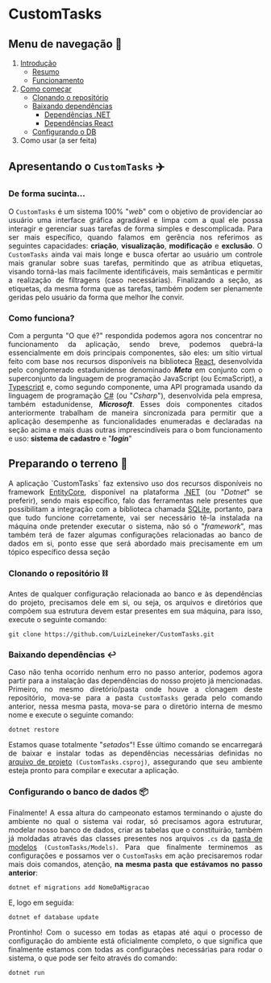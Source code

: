 # CustomTasks

## Menu de navegação 📍
1. [Introdução](#apresentando-o-customtasks-%EF%B8%8F)
   - [Resumo](#de-forma-sucinta)
   - [Funcionamento]()
3. [Como começar](#preparando-o-terreno-)
   - [Clonando o repositório](#clonando-o-repositório-%EF%B8%8F)
   - [Baixando dependências](#baixando-dependências-%EF%B8%8F)
     - [Dependências .NET]()
     - [Dependências React](.)
   - [Configurando o DB](#configurando-o-banco-de-dados-)
4. Como usar (a ser feita)

## Apresentando o `CustomTasks` ✈️

### De forma sucinta...
<p align="justify">
O <code>CustomTasks</code> é um sistema 100% "<em>web</em>" com o objetivo de providenciar ao usuário uma interface gráfica agradável e limpa com a qual ele possa interagir e gerenciar suas tarefas de forma simples e descomplicada. Para ser mais específico, quando falamos em gerência nos referimos as seguintes capacidades: <strong>criação</strong>, <strong>visualização</strong>, <strong>modificação</strong> e <strong>exclusão</strong>. O <code>CustomTasks</code> ainda vai mais longe e busca ofertar ao usuário um controle mais granular sobre suas tarefas, permitindo que as atribua etiquetas, visando torná-las mais facilmente identificáveis, mais semânticas e permitir a realização de filtragens (caso necessárias). Finalizando a seção, as etiquetas, da mesma forma que as tarefas, também podem ser plenamente geridas pelo usuário da forma que melhor lhe convir.
</p>

### Como funciona?
<p align="justify">
Com a pergunta "O que é?" respondida podemos agora nos concentrar no funcionamento da aplicação, sendo breve, podemos quebrá-la essencialmente em dois principais componentes, são eles: um sítio virtual feito com base nos recursos disponíveis na biblioteca <a href="https://react.dev/">React</a>, desenvolvida pelo conglomerado estadunidense denominado <strong><em>Meta</em></strong> em conjunto com o superconjunto da linguagem de programação JavaScript (ou EcmaScript), a <a href="https://www.typescriptlang.org/">Typescript</a> e, como segundo componente, uma API programada usando da linguagem de programação <a href="https://learn.microsoft.com/pt-br/dotnet/csharp/">C#</a> (ou "<em>Csharp</em>"), desenvolvida pela empresa, também estadunidense, <strong><em>Microsoft</em></strong>. Esses dois componentes citados anteriormente trabalham de maneira sincronizada para permitir que a aplicação desempenhe as funcionalidades enumeradas e declaradas na seção acima e mais duas outras imprescindíveis para o bom funcionamento e uso: <strong> sistema de cadastro</strong> e "<strong><em>login</em></strong>"
</p>

## Preparando o terreno 🌱
<p align="justify">
A aplicação `CustomTasks` faz extensivo uso dos recursos disponíveis no framework <a href="https://learn.microsoft.com/pt-br/aspnet/entity-framework">EntityCore</a>, disponível na plataforma <a href="https://dotnet.microsoft.com/pt-br">.NET</a> (ou "<em>Dotnet</em>" se preferir), sendo mais específico, falo das ferramentas nele presentes que possibilitam a integração com a biblioteca chamada <a href="https://www.sqlite.org/">SQLite</a>, portanto, para que tudo funcione corretamente, vai ser necessário tê-la instalada na máquina onde pretender executar o sistema, não só o "<em>framework</em>", mas também terá de fazer algumas configurações relacionadas ao banco de dados em si, ponto esse que será abordado mais precisamente em um tópico específico dessa seção
</p>

### Clonando o repositório ⛓️
<p align="justify">
Antes de qualquer configuração relacionada ao banco e às dependências do projeto, precisamos dele em si, ou seja, os arquivos e diretórios que compõem sua estrutura devem estar presentes em sua máquina, para isso, execute o seguinte comando:
</p>

```
git clone https://github.com/LuizLeineker/CustomTasks.git
```

### Baixando dependências ↩️
<p align="justify">
Caso não tenha ocorrido nenhum erro no passo anterior, podemos agora partir para a instalação das dependências do nosso projeto já mencionadas. Primeiro, no mesmo diretório/pasta onde houve a clonagem deste repositório, mova-se para a pasta <code>CustomTasks</code> gerada pelo comando anterior, nessa mesma pasta, mova-se para o diretório interna de mesmo nome e execute o seguinte comando:
</p>

```
dotnet restore
```

<p align="justify">
Estamos quase totalmente "<em>setados</em>"! Esse último comando se encarregará de baixar e instalar todas as dependências necessárias definidas no <a href="https://github.com/LuizLeineker/CustomTasks/blob/main/CustomTasks/CustomTasks.csproj">arquivo de projeto</a> <code>(CustomTasks.csproj)</code>, assegurando que seu ambiente esteja pronto para compilar e executar a aplicação.
</p>

### Configurando o banco de dados 📦
<p align="justify">
Finalmente! A essa altura do campeonato estamos terminando o ajuste do ambiente no qual o sistema vai rodar, só precisamos agora estruturar, modelar nosso banco de dados, criar as tabelas que o constituirão, também já moldadas através das classes presentes nos arquivos <code>.cs</code> da <a href="https://github.com/LuizLeineker/CustomTasks/tree/main/CustomTasks/Models">pasta de modelos</a> <code>(CustomTasks/Models)</code>. Para que finalmente terminemos as configurações e possamos ver o <code>CustomTasks</code> em ação precisaremos rodar mais dois comandos, atenção, <strong>na mesma pasta que estávamos no passo anterior</strong>:
</p>

```
dotnet ef migrations add NomeDaMigracao
```

E, logo em seguida:

```
dotnet ef database update
```

<p align="justify">
Prontinho! Com o sucesso em todas as etapas até aqui o processo de configuração do ambiente está oficialmente completo, o que significa que finalmente estamos com todas as configurações necessárias para rodar o sistema, o que pode ser feito através do comando:
</p>

```
dotnet run
```
